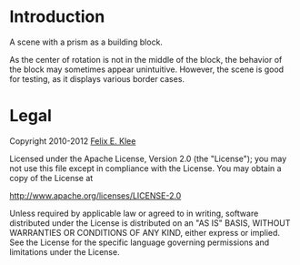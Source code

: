 Introduction
============

A scene with a prism as a building block.

As the center of rotation is not in the middle of the block, the behavior of
the block may sometimes appear unintuitive. However, the scene is good for
testing, as it displays various border cases.


Legal
=====

Copyright 2010-2012 [Felix E. Klee][1]

Licensed under the Apache License, Version 2.0 (the "License"); you may not use
this file except in compliance with the License. You may obtain a copy of the
License at

<http://www.apache.org/licenses/LICENSE-2.0>

Unless required by applicable law or agreed to in writing, software distributed
under the License is distributed on an "AS IS" BASIS, WITHOUT WARRANTIES OR
CONDITIONS OF ANY KIND, either express or implied. See the License for the
specific language governing permissions and limitations under the License.


[1]: mailto:felix.klee@inka.de
